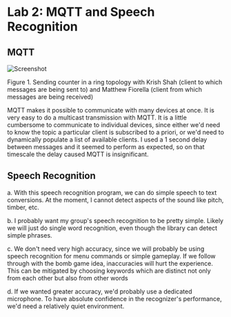 # Lab 2: MQTT and Speech Recognition

## MQTT
![Screenshot](<Screenshot 2024-01-18 at 4.00.44 PM.png>)

Figure 1. Sending counter in a ring topology with Krish Shah (client to which messages are being sent to) and Matthew Fiorella (client from which messages are being received)

MQTT makes it possible to communicate with many devices at once. It is very easy to do a multicast transmission with MQTT. It is a little cumbersome to communicate to individual devices, since either we'd need to know the topic a particular client is subscribed to a priori, or we'd need to dynamically populate a list of available clients. I used a 1 second delay between messages and it seemed to perform as expected, so on that timescale the delay caused MQTT is insignificant.

## Speech Recognition
a. With this speech recognition program, we can do simple speech to text conversions. At the moment, I cannot detect aspects of the sound like pitch, timber, etc.

b. I probably want my group's speech recognition to be pretty simple. Likely we will just do single word recognition, even though the library can detect simple phrases.

c. We don't need very high accuracy, since we will probably be using speech recognition for menu commands or simple gameplay. If we follow through with the bomb game idea, inaccuracies will hurt the experience. This can be mitigated by choosing keywords which are distinct not only from each other but also from other words

d. If we wanted greater accuracy, we'd probably use a dedicated microphone. To have absolute confidence in the recognizer's performance, we'd need a relatively quiet environment. 
